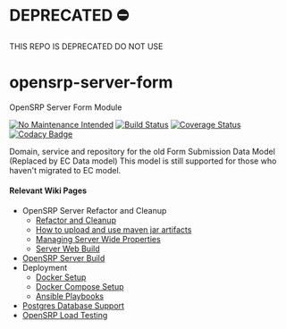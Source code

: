 # DEPRECATED ⛔️
THIS REPO IS DEPRECATED DO NOT USE

# opensrp-server-form
OpenSRP Server Form Module

[![No Maintenance Intended](http://unmaintained.tech/badge.svg)](http://unmaintained.tech/) [![Build Status](https://travis-ci.org/OpenSRP/opensrp-server-form.svg?branch=master)](https://travis-ci.org/OpenSRP/opensrp-server-form) [![Coverage Status](https://coveralls.io/repos/github/OpenSRP/opensrp-server-form/badge.svg)](https://coveralls.io/github/OpenSRP/opensrp-server-form) [![Codacy Badge](https://api.codacy.com/project/badge/Grade/1214d62440104f048259b1ade69ede3f)](https://www.codacy.com/app/OpenSRP/opensrp-server-form?utm_source=github.com&amp;utm_medium=referral&amp;utm_content=OpenSRP/opensrp-server-form&amp;utm_campaign=Badge_Grade)

Domain, service and repository for the old Form Submission Data Model (Replaced by EC Data model)
This model is still supported for those who haven't migrated to EC model.

#### Relevant Wiki Pages ####
* OpenSRP Server Refactor and Cleanup
  * [Refactor and Cleanup](https://smartregister.atlassian.net/wiki/spaces/Documentation/pages/562659330/OpenSRP+Server+Refactor+and+Clean+up)
  * [How to upload and use maven jar artifacts](https://smartregister.atlassian.net/wiki/spaces/Documentation/pages/564428801/How+to+upload+and+use+maven+jar+artifacts)
  * [Managing Server Wide Properties](https://smartregister.atlassian.net/wiki/spaces/Documentation/pages/602570753/Managing+Server+Wide+Properties)
  * [Server Web Build](https://smartregister.atlassian.net/wiki/spaces/Documentation/pages/616595457/Server+Web+Build)
* [OpenSRP Server Build](https://smartregister.atlassian.net/wiki/display/Documentation/OpenSRP+Server+Build)
* Deployment
  * [Docker Setup](https://smartregister.atlassian.net/wiki/display/Documentation/Docker+Setup)
  * [Docker Compose Setup](https://smartregister.atlassian.net/wiki/spaces/Documentation/pages/52690976/Docker+Compose+Setup)
  * [Ansible Playbooks](https://smartregister.atlassian.net/wiki/spaces/Documentation/pages/540901377/Ansible+Playbooks)
* [Postgres Database Support](https://smartregister.atlassian.net/wiki/spaces/Documentation/pages/251068417/Postgres+Database+Support+as+Main+Datastore)
* [OpenSRP Load Testing](https://smartregister.atlassian.net/wiki/spaces/Documentation/pages/268075009/OpenSRP+Load+Testing)
